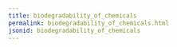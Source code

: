```yaml
---
title: biodegradability_of_chemicals
permalink: biodegradability_of_chemicals.html
jsonid: biodegradability_of_chemicals
---
```

